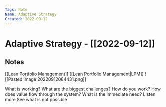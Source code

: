 ```yaml
---
Tags: Note
Name: Adaptive Strategy
Created: 2022-09-12
---
```

# Adaptive Strategy - [[2022-09-12]]
## Notes
 [[Lean Portfolio Management]] [[Lean Portfolio Management|LPM]]
![[Pasted image 20220912084431.png]]

What is working?
What are the biggest challenges?
How do you work?
How does value flow through the system?
What is the immediate need?
Listen more
See what is not possible
